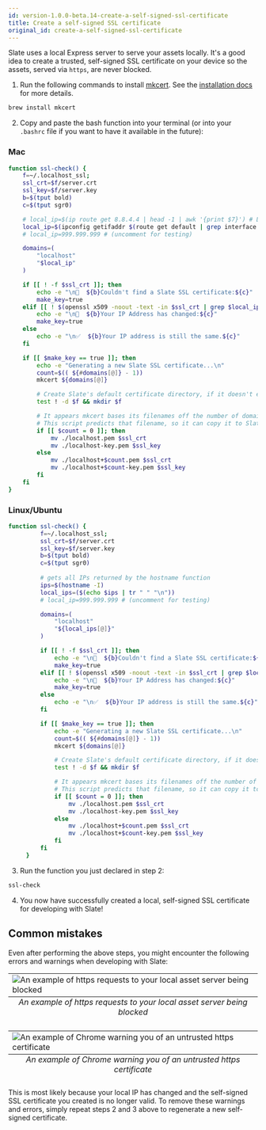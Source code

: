 ```yaml
---
id: version-1.0.0-beta.14-create-a-self-signed-ssl-certificate
title: Create a self-signed SSL certificate
original_id: create-a-self-signed-ssl-certificate
---
```


Slate uses a local Express server to serve your assets locally. It's a good idea to create a trusted, self-signed SSL certificate on your device so the assets, served via `https`, are never blocked.

1. Run the following commands to install [mkcert](https://github.com/FiloSottile/mkcert). See the [installation docs](https://github.com/FiloSottile/mkcert#installation) for more details.

```bash
brew install mkcert
```

2. Copy and paste the bash function into your terminal (or into your `.bashrc` file if you want to have it available in the future):

### Mac
```bash
function ssl-check() {
    f=~/.localhost_ssl;
    ssl_crt=$f/server.crt
    ssl_key=$f/server.key
    b=$(tput bold)
    c=$(tput sgr0)

    # local_ip=$(ip route get 8.8.4.4 | head -1 | awk '{print $7}') # Linux Version
    local_ip=$(ipconfig getifaddr $(route get default | grep interface | awk '{print $2}')) # Mac Version
    # local_ip=999.999.999 # (uncomment for testing)

    domains=(
        "localhost"
        "$local_ip"
    )

    if [[ ! -f $ssl_crt ]]; then
        echo -e "\n🛑  ${b}Couldn't find a Slate SSL certificate:${c}"
        make_key=true
    elif [[ ! $(openssl x509 -noout -text -in $ssl_crt | grep $local_ip) ]]; then
        echo -e "\n🛑  ${b}Your IP Address has changed:${c}"
        make_key=true
    else
        echo -e "\n✅  ${b}Your IP address is still the same.${c}"
    fi

    if [[ $make_key == true ]]; then
        echo -e "Generating a new Slate SSL certificate...\n"
        count=$(( ${#domains[@]} - 1))
        mkcert ${domains[@]}

        # Create Slate's default certificate directory, if it doesn't exist
        test ! -d $f && mkdir $f

        # It appears mkcert bases its filenames off the number of domains passed after the first one.
        # This script predicts that filename, so it can copy it to Slate's default location.
        if [[ $count = 0 ]]; then
            mv ./localhost.pem $ssl_crt
            mv ./localhost-key.pem $ssl_key
        else
            mv ./localhost+$count.pem $ssl_crt
            mv ./localhost+$count-key.pem $ssl_key
        fi
    fi
}
```

### Linux/Ubuntu
```bash
function ssl-check() {
         f=~/.localhost_ssl;
         ssl_crt=$f/server.crt
         ssl_key=$f/server.key
         b=$(tput bold)
         c=$(tput sgr0)
         
         # gets all IPs returned by the hostname function
         ips=$(hostname -I)
         local_ips=($(echo $ips | tr " " "\n"))
         # local_ip=999.999.999 # (uncomment for testing)

         domains=(
             "localhost"
             "${local_ips[@]}"
         )

         if [[ ! -f $ssl_crt ]]; then
             echo -e "\n🛑  ${b}Couldn't find a Slate SSL certificate:${c}"
             make_key=true
         elif [[ ! $(openssl x509 -noout -text -in $ssl_crt | grep $local_ip) ]]; then
             echo -e "\n🛑  ${b}Your IP Address has changed:${c}"
             make_key=true
         else
             echo -e "\n✅  ${b}Your IP address is still the same.${c}"
         fi

         if [[ $make_key == true ]]; then
             echo -e "Generating a new Slate SSL certificate...\n"
             count=$(( ${#domains[@]} - 1))
             mkcert ${domains[@]}

             # Create Slate's default certificate directory, if it doesn't exist
             test ! -d $f && mkdir $f

             # It appears mkcert bases its filenames off the number of domains passed after the first one.
             # This script predicts that filename, so it can copy it to Slate's default location.
             if [[ $count = 0 ]]; then
                 mv ./localhost.pem $ssl_crt
                 mv ./localhost-key.pem $ssl_key
             else
                 mv ./localhost+$count.pem $ssl_crt
                 mv ./localhost+$count-key.pem $ssl_key
             fi
         fi
     }
```

3. Run the function you just declared in step 2:

```bash
ssl-check
```

4. You now have successfully created a local, self-signed SSL certificate for developing with Slate!

## Common mistakes

Even after performing the above steps, you might encounter the following errors and warnings when developing with Slate:

<table class="image">
<caption align="bottom"><em>An example of https requests to your local asset server being blocked</em></caption>
<tr><td><img src="https://user-images.githubusercontent.com/4837696/46975905-d8c08400-d095-11e8-933e-d07af7212a49.png" alt="An example of https requests to your local asset server being blocked"/></td></tr>
</table>

<table class="image">
<caption align="bottom"><em>An example of Chrome warning you of an untrusted https certificate</em></caption>
<tr><td><img src="https://user-images.githubusercontent.com/4837696/46975769-81221880-d095-11e8-992d-ff0f0fe08bb9.png" alt="An example of Chrome warning you of an untrusted https certificate"/></td></tr>
</table>

This is most likely because your local IP has changed and the self-signed SSL certificate you created is no longer valid. To remove these warnings and errors, simply repeat steps 2 and 3 above to regenerate a new self-signed certificate.
